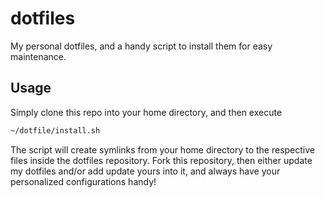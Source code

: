dotfiles
========

My personal dotfiles, and a handy script to install them for easy maintenance.

Usage
-----

Simply clone this repo into your home directory, and then execute
```bash
~/dotfile/install.sh
```

The script will create symlinks from your home directory to the respective files inside
the dotfiles repository. Fork this repository, then either update my dotfiles and/or add
update yours into it, and always have your personalized configurations handy!
